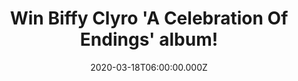 ---
campaign-uuid: "c-ab50b614-89cd-4cff-9057-b848b0bf4d63"
type: "Competition"
category: "Music"
date: "2020-03-18T06:00:00.000Z"
end-date: "2020-05-18T23:59:00.000Z"
disable-form: false
is_promoted: true
has_entry_page: true
title: "Win Biffy Clyro 'A Celebration Of Endings' album!"
competition-description: "<p>We are giving away a copy of 'A Celebration Of Endings'\
  \ album, the ninth studio album by the Scottish rock group Biffy Clyro. This brand\
  \ new title is about seeing the joy in things changing, rather than the sadness.</p>\n\
  <p>Are you their biggest fan? Click below and it could be yours.</p>\n"
hero-header: "Win Biffy Clyro 'A Celebration Of Endings' album!"
terms-confirmation: "N/A"
banner-img: "https://assets.expresslyapp.com/asset-7497f9ef-3e4a-44f3-b537-d5f01db9636b.jpg"
logo-left-href: "aaa.nme.com"
logo-left-image: "https://assets.expresslyapp.com/asset-ae1342e6-b758-4447-8003-8e51914801f1.jpg"
logo-left-title: "NME AAA"
bg-image-hero: "https://assets.expresslyapp.com/asset-28b38e45-f7ca-4458-9fe3-ebd81b263b3a.jpg"
bg-image-first: "https://assets.expresslyapp.com/asset-47044372-ba84-4f9b-b0ef-997d71bdfada.jpg"
section1-content: "<p>We have the ninth studio album by the Scottish rock group Biffy\
  \ Clyro featuring the singles 'Instant History' and 'End Of'.</p>\n<p>Commenting\
  \ on the record, singer Simon Neil says: 'This is a very forward-looking album from\
  \ a personal perspective and a societal perspective. The title is about seeing the\
  \ joy in things changing, rather than the sadness. Change means progression and\
  \ evolution. You can retain everything you loved before, but let's lose the bad\
  \ shit. It's about trying to take back control'.</p>\n"
entry-title: "Win Biffy Clyro 'A Celebration Of Endings' album!"
entry-content: "<p>Enter the draw to win Biffy Clyro 'A Celebration Of Endings' album\
  \ by completing the form below before 23:59 on the 18th of May 2020.</p>\n"
has-winner: false
prize-description: "Biffy Clyro 'A Celebration Of Endings' album!"
special-conditions: "Multiple entries are allowed up to one every day."
country-restrictions:
- "GB"
---